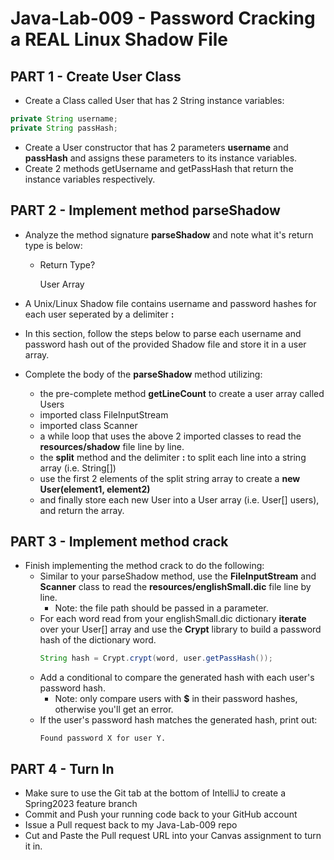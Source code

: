 # Java-Lab-009 - Password Cracking a REAL Linux Shadow File

## PART 1 - Create User Class

* Create a Class called User that has 2 String instance variables:
```java
private String username;
private String passHash;
```
* Create a User constructor that has 2 parameters **username** and **passHash** and assigns these parameters to its instance variables.
* Create 2 methods getUsername and getPassHash that return the instance variables respectively.

## PART 2 - Implement method parseShadow

* Analyze the method signature **parseShadow** and note what it's return type is below:
    * Return Type?
  
      User Array
  
* A Unix/Linux Shadow file contains username and password hashes for each user seperated by a delimiter **:**
* In this section, follow the steps below to parse each username and password hash out of the provided Shadow file and store it in a user array.
* Complete the body of the **parseShadow** method utilizing:
    * the pre-complete method **getLineCount** to create a user array called Users
    * imported class FileInputStream
    * imported class Scanner
    * a while loop that uses the above 2 imported classes to read the **resources/shadow** file line by line.
    * the **split** method and the delimiter **:** to split each line into a string array (i.e. String[])
    * use the first 2 elements of the split string array to create a **new User(element1, element2)**
    * and finally store each new User into a User array (i.e. User[] users), and return the array.
  
## PART 3 - Implement method crack

* Finish implementing the method crack to do the following:
    * Similar to your parseShadow method, use the **FileInputStream** and **Scanner** class to read the **resources/englishSmall.dic** file line by line.
         * Note: the file path should be passed in a parameter.
    * For each word read from your englishSmall.dic dictionary **iterate** over your User[] array and use the **Crypt** library  to build a password hash of the dictionary word.
      ```java
      String hash = Crypt.crypt(word, user.getPassHash());
      ```
    * Add a conditional to compare the generated hash with each user's password hash.
        * Note: only compare users with **$** in their password hashes, otherwise you'll get an error.
    * If the user's password hash matches the generated hash, print out:
      ```
      Found password X for user Y.
      ```

## PART 4 - Turn In

* Make sure to use the Git tab at the bottom of IntelliJ to create a Spring2023 feature branch
* Commit and Push your running code back to your GitHub account
* Issue a Pull request back to my Java-Lab-009 repo
* Cut and Paste the Pull request URL into your Canvas assignment to turn it in.
